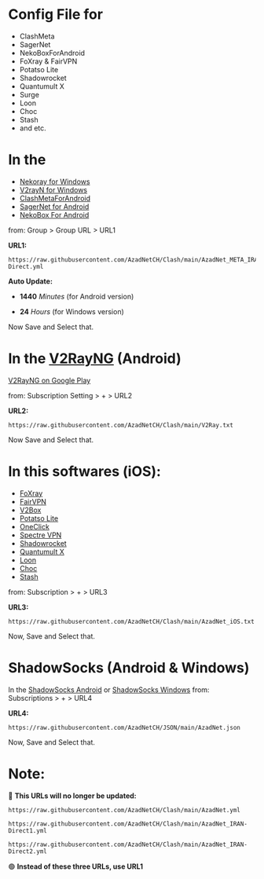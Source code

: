# Config File for
- ClashMeta
- SagerNet
- NekoBoxForAndroid
- FoXray & FairVPN
- Potatso Lite
- Shadowrocket
- Quantumult X
- Surge
- Loon
- Choc
- Stash
- and etc.


# In the 
- [Nekoray for Windows](https://github.com/MatsuriDayo/nekoray/releases/latest)
- [V2rayN for Windows](https://github.com/2dust/v2rayN/releases/latest)
- [ClashMetaForAndroid](https://github.com/MetaCubeX/ClashMetaForAndroid/releases)
- [SagerNet for Android](https://github.com/SagerNet/SagerNet/releases/latest)
- [NekoBox For Android](https://github.com/MatsuriDayo/NekoBoxForAndroid/releases/latest) 

from:
Group > Group URL > URL1

**URL1:** 
```
https://raw.githubusercontent.com/AzadNetCH/Clash/main/AzadNet_META_IRAN-Direct.yml
```

**Auto Update:**

- **1440** *Minutes* (for Android version)

- **24** *Hours* (for Windows version)

Now Save and Select that.


# In the [V2RayNG](https://github.com/2dust/v2rayNG/releases) (Android)
[V2RayNG on Google Play](https://play.google.com/store/apps/details?id=com.v2ray.ang) 

from:
Subscription Setting > + > URL2

**URL2:**
```
https://raw.githubusercontent.com/AzadNetCH/Clash/main/V2Ray.txt
```

Now Save and Select that.


# In this softwares (iOS): 
- [FoXray](https://apps.apple.com/us/app/foxray/id6448898396)
- [FairVPN](https://apps.apple.com/us/app/fair-vpn/id1533873488)
- [V2Box](https://apps.apple.com/us/app/v2box-v2ray-client/id6446814690)
- [Potatso Lite](https://apps.apple.com/us/app/potatso-lite/id1239860606)
- [OneClick](https://apps.apple.com/us/app/oneclick-safe-easy-fast/id1545555197)
- [Spectre VPN](https://apps.apple.com/us/app/spectre-vpn/id1508712998)
- [Shadowrocket](https://apps.apple.com/fr/app/shadowrocket/id932747118)
- [Quantumult X](https://apps.apple.com/us/app/quantumult-x/id1443988620?ls=1)
- [Loon](https://apps.apple.com/us/app/loon/id1373567447)
- [Choc](https://apps.apple.com/us/app/choc/id1582542227)
- [Stash](https://apps.apple.com/us/app/stash-proxy-utility/id1596063349)

from:
Subscription > + > URL3

**URL3:**
```
https://raw.githubusercontent.com/AzadNetCH/Clash/main/AzadNet_iOS.txt
```

Now, Save and Select that.


# ShadowSocks (Android & Windows)

In the [ShadowSocks Android](https://play.google.com/store/apps/details?id=com.github.shadowsocks) or [ShadowSocks Windows](https://github.com/shadowsocks/shadowsocks-windows/releases/latest) from:
Subscriptions > + > URL4

**URL4:**
```
https://raw.githubusercontent.com/AzadNetCH/JSON/main/AzadNet.json
```
Now, Save and Select that.
 

# **Note:**

🔴 **This URLs will no longer be updated:**


```https://raw.githubusercontent.com/AzadNetCH/Clash/main/AzadNet.yml```

```https://raw.githubusercontent.com/AzadNetCH/Clash/main/AzadNet_IRAN-Direct1.yml```

```https://raw.githubusercontent.com/AzadNetCH/Clash/main/AzadNet_IRAN-Direct2.yml```

🟢 **Instead of these three URLs, use URL1**
